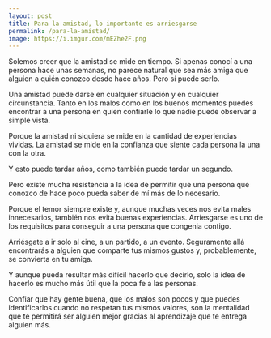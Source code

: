 ```yaml
---
layout: post
title: Para la amistad, lo importante es arriesgarse
permalink: /para-la-amistad/
image: https://i.imgur.com/mEZhe2F.png
---
```

Solemos creer que la amistad se mide en tiempo. Si apenas conocí a una persona hace unas semanas, no parece natural que sea más amiga que alguien a quién conozco desde hace años. Pero sí puede serlo.

Una amistad puede darse en cualquier situación y en cualquier circunstancia. Tanto en los malos como en los buenos momentos puedes encontrar a una persona en quien confiarle lo que nadie puede observar a simple vista.

Porque la amistad ni siquiera se mide en la cantidad de experiencias vividas. La amistad se mide en la confianza que siente cada persona la una con la otra.

Y esto puede tardar años, como también puede tardar un segundo.

Pero existe mucha resistencia a la idea de permitir que una persona que conozco de hace poco pueda saber de mí más de lo necesario.

Porque el temor siempre existe y, aunque muchas veces nos evita males innecesarios, también nos evita buenas experiencias. Arriesgarse es uno de los requisitos para conseguir a una persona que congenia contigo.

Arriésgate a ir solo al cine, a un partido, a un evento. Seguramente allá encontrarás a alguien que comparte tus mismos gustos y, probablemente, se convierta en tu amiga.

Y aunque pueda resultar más difícil hacerlo que decirlo, solo la idea de hacerlo es mucho más útil que la poca fe a las personas.

Confiar que hay gente buena, que los malos son pocos y que puedes identificarlos cuando no respetan tus mismos valores, son la mentalidad que te permitirá ser alguien mejor gracias al aprendizaje que te entrega alguien más.
